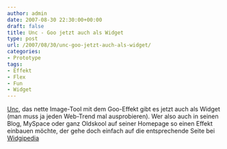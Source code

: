 ```yaml
---
author: admin
date: 2007-08-30 22:30:00+00:00
draft: false
title: Unc - Goo jetzt auch als Widget
type: post
url: /2007/08/30/unc-goo-jetzt-auch-als-widget/
categories:
- Prototype
tags:
- Effekt
- Flex
- Fun
- Widget
---
```


[Unc](http://www.unc.de), das nette Image-Tool mit dem Goo-Effekt gibt es jetzt auch als Widget (man muss ja jeden Web-Trend mal ausprobieren).
Wer also auch in seinen Blog, MySpace oder ganz Oldskool auf seiner Homepage so einen Effekt einbauen möchte, der gehe doch einfach auf die entsprechende Seite bei [Widgipedia](http://www.widgipedia.com/web-widgets/details/marcusschiesser/Unc_782.html)
